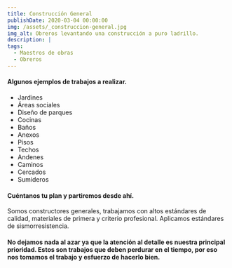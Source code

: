 ```yaml
---
title: Construcción General
publishDate: 2020-03-04 00:00:00
img: /assets/_construccion-general.jpg
img_alt: Obreros levantando una construcción a puro ladrillo.
description: |
tags:
  - Maestros de obras
  - Obreros
---
```


#### Algunos ejemplos de trabajos a realizar.

- Jardines
- Áreas sociales
- Diseño de parques
- Cocinas
- Baños
- Anexos
- Pisos
- Techos
- Andenes
- Caminos
- Cercados
- Sumideros

#### Cuéntanos tu plan y partiremos desde ahí.

Somos constructores generales, trabajamos con altos estándares de calidad, materiales de primera y criterio profesional. Aplicamos estándares de sismorresistencia.

#### No dejamos nada al azar ya que la atención al detalle es nuestra principal prioridad. Estos son trabajos que deben perdurar en el tiempo, por eso nos tomamos el trabajo y esfuerzo de hacerlo bien.
